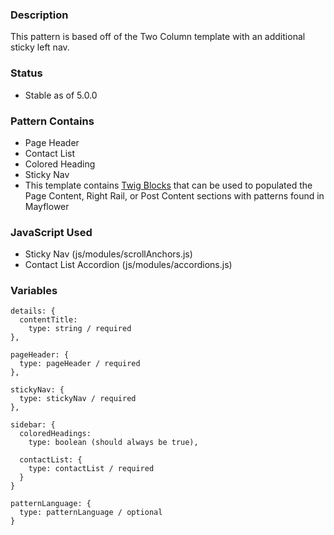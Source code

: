 ### Description
This pattern is based off of the Two Column template with an additional sticky left nav.

### Status
* Stable as of 5.0.0

### Pattern Contains
* Page Header
* Contact List
* Colored Heading
* Sticky Nav
* This template contains [Twig Blocks](https://twig.symfony.com/doc/2.x/tags/extends.html) that can be used to populated the Page Content, Right Rail, or Post Content sections with patterns found in Mayflower


### JavaScript Used
* Sticky Nav (js/modules/scrollAnchors.js)
* Contact List Accordion (js/modules/accordions.js)


### Variables
~~~
details: {
  contentTitle: 
    type: string / required
},

pageHeader: {
  type: pageHeader / required
},

stickyNav: {
  type: stickyNav / required
},

sidebar: {
  coloredHeadings: 
    type: boolean (should always be true),

  contactList: {
    type: contactList / required
  }
}

patternLanguage: {
  type: patternLanguage / optional
}
~~~
